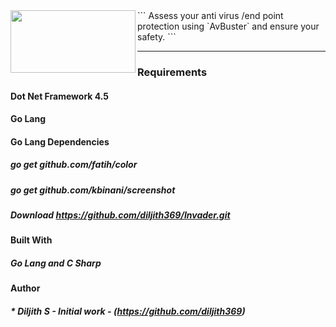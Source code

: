 <img align="left" width="200" height="100" src="https://github.com/diljith369/AvBuster/blob/master/mainimage.PNG">
```
Assess your anti virus /end point protection using `AvBuster` and ensure your safety.
```

---
### Requirements
#### Dot Net Framework 4.5 
#### Go Lang
#### Go Lang Dependencies
##### go get github.com/fatih/color
##### go get github.com/kbinani/screenshot

##### Download https://github.com/diljith369/Invader.git

#### Built With
##### Go Lang and C Sharp

#### Author

##### * **Diljith S** - *Initial work* - (https://github.com/diljith369)
